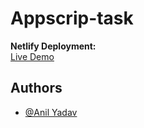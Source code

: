 # Appscrip-task

**Netlify Deployment:**  
[Live Demo](https://appscrip-task-anil.netlify.app/)


## Authors

- [@Anil Yadav](https://github.com/yanil8068)
